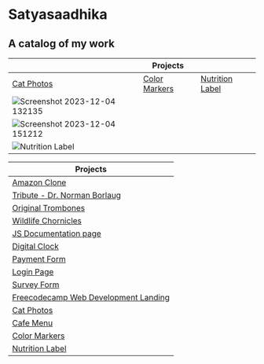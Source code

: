 # Satyasaadhika 
## A catalog of my work

|         |  Projects  |           |
|-------------------------------------------------------------|-----------------------------------|-------------------------|
| [Cat Photos](https://satyasaadhika.github.io/cat-photos/) |  [Color Markers](https://satyasaadhika.github.io/color-markers/) |   [Nutrition Label](https://satyasaadhika.github.io/nutrition-label/) |    
|![Screenshot 2023-12-04 132135](https://github.com/satyasaadhika/satyasaadhika.github.io/assets/106907193/8c187bc7-c2da-4a9e-a0b5-a02101bce7d3)
|![Screenshot 2023-12-04 151212](https://github.com/satyasaadhika/satyasaadhika.github.io/assets/106907193/d119636c-6525-4606-9226-deb525f33be3)
|![Nutrition Label](https://th.bing.com/th/id/OIP.Q9hBaCWifSIEVpbVW2vHZAAAAA?w=115&h=180&c=7&r=0&o=5&dpr=1.3&pid=1.7)|

|Projects|
|--|
|  [Amazon Clone](https://satyasaadhika.github.io/amazon-clone/)                                    |
|  [Tribute - Dr. Norman Borlaug](https://satyasaadhika.github.io/tribute-page/)                    |
|  [Original Trombones](https://satyasaadhika.github.io/trombones/)                                 |
|  [Wildlife Chornicles](https://satyasaadhika.github.io/wildlife/)                                 |
|  [JS Documentation page](https://satyasaadhika.github.io/documentation/)                          |
|  [Digital Clock](https://satyasaadhika.github.io/digital-clock/)                                  |
|  [Payment Form](https://satyasaadhika.github.io/payment-form/)                                    |
|  [Login Page](https://satyasaadhika.github.io/login-page/)                                        |
|  [Survey Form](https://satyasaadhika.github.io/form/)                                             |
|  [Freecodecamp Web Development Landing](https://satyasaadhika.github.io/freecodecamp-wd-landing/) |
|  [Cat Photos](https://satyasaadhika.github.io/cat-photos/)                                        |
|  [Cafe Menu](https://satyasaadhika.github.io/cafe-menu/)                                          |
|  [Color Markers](https://satyasaadhika.github.io/color-markers/)                                  |
|  [Nutrition Label](https://satyasaadhika.github.io/nutrition-label/)                              |
